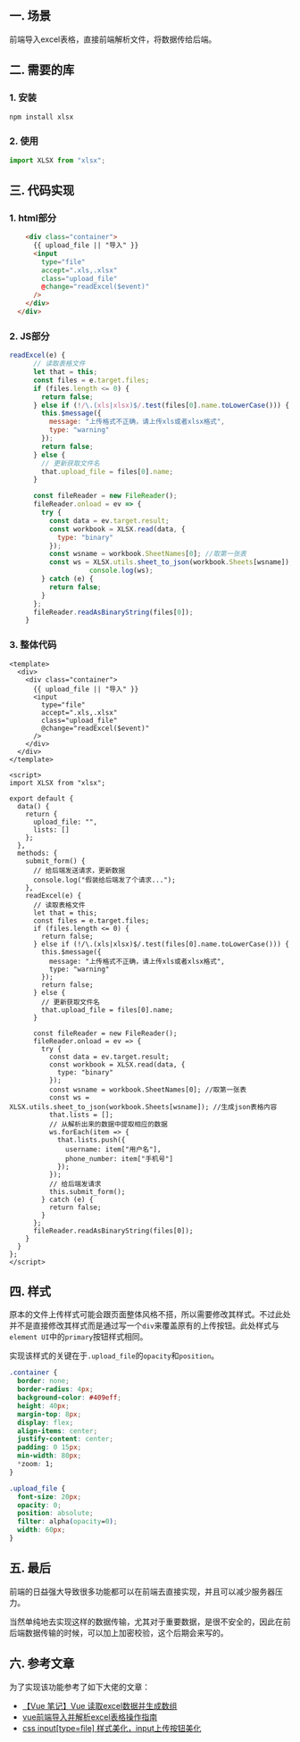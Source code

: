 ## 一. 场景

前端导入excel表格，直接前端解析文件，将数据传给后端。



## 二. 需要的库

### 1. 安装

```bash
npm install xlsx
```

### 2. 使用

```javascript
import XLSX from "xlsx";
```



## 三. 代码实现

### 1. html部分

```html
    <div class="container">
      {{ upload_file || "导入" }}
      <input
        type="file"
        accept=".xls,.xlsx"
        class="upload_file"
        @change="readExcel($event)"
      />
    </div>
  </div>
```



### 2. JS部分

```javascript
readExcel(e) {
      // 读取表格文件
      let that = this;
      const files = e.target.files;
      if (files.length <= 0) {
        return false;
      } else if (!/\.(xls|xlsx)$/.test(files[0].name.toLowerCase())) {
        this.$message({
          message: "上传格式不正确，请上传xls或者xlsx格式",
          type: "warning"
        });
        return false;
      } else {
        // 更新获取文件名
        that.upload_file = files[0].name;
      }

      const fileReader = new FileReader();
      fileReader.onload = ev => {
        try {
          const data = ev.target.result;
          const workbook = XLSX.read(data, {
            type: "binary"
          });
          const wsname = workbook.SheetNames[0]; //取第一张表
          const ws = XLSX.utils.sheet_to_json(workbook.Sheets[wsname]); //生成json表格内容
					console.log(ws);
        } catch (e) {
          return false;
        }
      };
      fileReader.readAsBinaryString(files[0]);
    }
```



### 3. 整体代码

```vue
<template>
  <div>
    <div class="container">
      {{ upload_file || "导入" }}
      <input
        type="file"
        accept=".xls,.xlsx"
        class="upload_file"
        @change="readExcel($event)"
      />
    </div>
  </div>
</template>

<script>
import XLSX from "xlsx";

export default {
  data() {
    return {
      upload_file: "",
      lists: []
    };
  },
  methods: {
    submit_form() {
      // 给后端发送请求，更新数据
      console.log("假装给后端发了个请求...");
    },
    readExcel(e) {
      // 读取表格文件
      let that = this;
      const files = e.target.files;
      if (files.length <= 0) {
        return false;
      } else if (!/\.(xls|xlsx)$/.test(files[0].name.toLowerCase())) {
        this.$message({
          message: "上传格式不正确，请上传xls或者xlsx格式",
          type: "warning"
        });
        return false;
      } else {
        // 更新获取文件名
        that.upload_file = files[0].name;
      }

      const fileReader = new FileReader();
      fileReader.onload = ev => {
        try {
          const data = ev.target.result;
          const workbook = XLSX.read(data, {
            type: "binary"
          });
          const wsname = workbook.SheetNames[0]; //取第一张表
          const ws = XLSX.utils.sheet_to_json(workbook.Sheets[wsname]); //生成json表格内容
          that.lists = [];
          // 从解析出来的数据中提取相应的数据
          ws.forEach(item => {
            that.lists.push({
              username: item["用户名"],
              phone_number: item["手机号"]
            });
          });
          // 给后端发请求
          this.submit_form();
        } catch (e) {
          return false;
        }
      };
      fileReader.readAsBinaryString(files[0]);
    }
  }
};
</script>

```



## 四. 样式

原本的文件上传样式可能会跟页面整体风格不搭，所以需要修改其样式。不过此处并不是直接修改其样式而是通过写一个`div`来覆盖原有的上传按钮。此处样式与`element UI`中的`primary`按钮样式相同。

实现该样式的关键在于`.upload_file`的`opacity`和`position`。

```css
.container {
  border: none;
  border-radius: 4px;
  background-color: #409eff;
  height: 40px;
  margin-top: 8px;
  display: flex;
  align-items: center;
  justify-content: center;
  padding: 0 15px;
  min-width: 80px;
  *zoom: 1;
}

.upload_file {
  font-size: 20px;
  opacity: 0;
  position: absolute;
  filter: alpha(opacity=0);
  width: 60px;
}
```



## 五. 最后

前端的日益强大导致很多功能都可以在前端去直接实现，并且可以减少服务器压力。

当然单纯地去实现这样的数据传输，尤其对于重要数据，是很不安全的，因此在前后端数据传输的时候，可以加上加密校验，这个后期会来写的。



## 六. 参考文章

为了实现该功能参考了如下大佬的文章：

* [【Vue 笔记】Vue 读取excel数据并生成数组](https://www.wikimoe.com/?post=157)
* [vue前端导入并解析excel表格操作指南](https://qxiaomay.github.io/2018/07/13/vue%E5%89%8D%E7%AB%AF%E5%AF%BC%E5%85%A5%E5%B9%B6%E8%A7%A3%E6%9E%90excel%E8%A1%A8%E6%A0%BC%E6%93%8D%E4%BD%9C%E6%8C%87%E5%8D%97/)
* [css input[type=file] 样式美化，input上传按钮美化](https://www.haorooms.com/post/css_input_uploadmh)